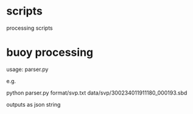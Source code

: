 scripts
=======

processing scripts

buoy processing
===============
usage: parser.py <format file>  <data file>

e.g.

python parser.py format/svp.txt data/svp/300234011911180_000193.sbd

outputs as json string
